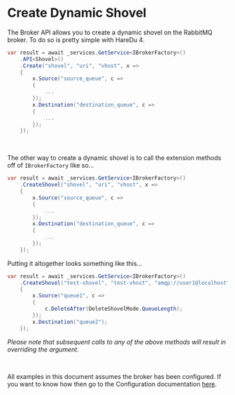 # Create Dynamic Shovel

The Broker API allows you to create a dynamic shovel on the RabbitMQ broker. To do so is pretty simple with HareDu 4.

```c#
var result = await _services.GetService<IBrokerFactory>()
    .API<Shovel>()
    .Create("shovel", "uri", "vhost", x =>
    {
        x.Source("source_queue", c =>
        {
            ...
        });
        x.Destination("destination_queue", c =>
        {
            ...
        });
    });
```
<br>

The other way to create a dynamic shovel is to call the extension methods off of ```IBrokerFactory``` like so...

```c#
var result = await _services.GetService<IBrokerFactory>()
    .CreateShovel("shovel", "uri", "vhost", x =>
    {
        x.Source("source_queue", c =>
        {
            ...
        });
        x.Destination("destination_queue", c =>
        {
            ...
        });
    });
```

Putting it altogether looks something like this...

```c#
var result = await _services.GetService<IBrokerFactory>()
    .CreateShovel("test-shovel", "test-vhost", "amqp://user1@localhost", x =>
    {
        x.Source("queue1", c =>
        {
            c.DeleteAfter(DeleteShovelMode.QueueLength);
        });
        x.Destination("queue2");
    });
```

*Please note that subsequent calls to any of the above methods will result in overriding the argument.*

<br>

All examples in this document assumes the broker has been configured. If you want to know how then go to the Configuration documentation [here](https://github.com/ahives/HareDu3/blob/master/docs/configuration.md).

